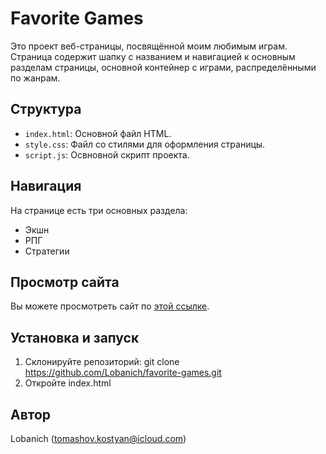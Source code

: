 # Favorite Games

Это проект веб-страницы, посвящённой моим любимым играм. Страница содержит шапку с названием и навигацией к основным разделам страницы, основной контейнер с играми, распределёнными по жанрам.

## Структура

- `index.html`: Основной файл HTML.
- `style.css`: Файл со стилями для оформления страницы.
- `script.js`: Освновной скрипт проекта.
## Навигация

На странице есть три основных раздела:
- Экшн
- РПГ
- Стратегии


## Просмотр сайта

Вы можете просмотреть сайт по [этой ссылке](https://lobanich.github.io/favorite-games/).

## Установка и запуск

1. Склонируйте репозиторий:
git clone  https://github.com/Lobanich/favorite-games.git
2. Откройте index.html

## Автор

Lobanich (tomashov.kostyan@icloud.com)
